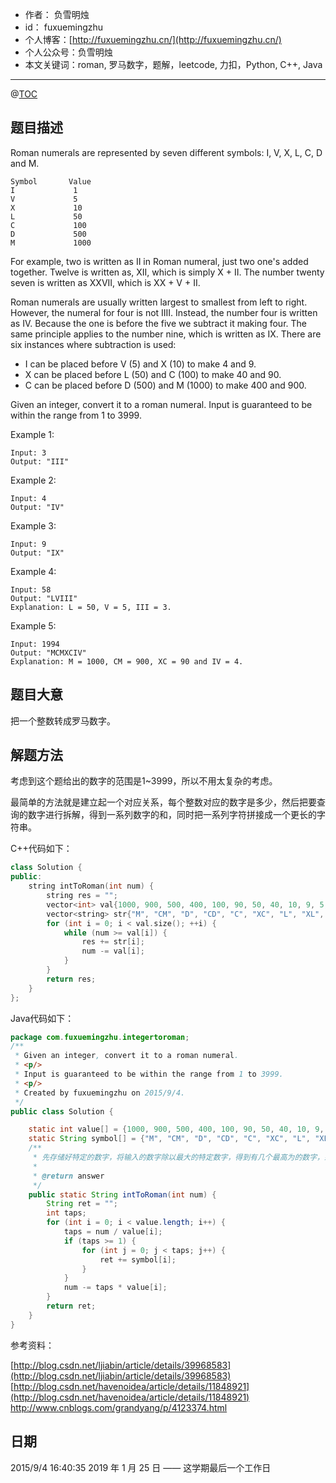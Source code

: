 
- 作者：    负雪明烛
- id：      fuxuemingzhu
- 个人博客：[http://fuxuemingzhu.cn/](http://fuxuemingzhu.cn/)
- 个人公众号：负雪明烛
- 本文关键词：roman, 罗马数字，题解，leetcode, 力扣，Python, C++, Java
---
@[TOC](目录)

## 题目描述


Roman numerals are represented by seven different symbols: I, V, X, L, C, D and M.

	Symbol       Value
	I             1
	V             5
	X             10
	L             50
	C             100
	D             500
	M             1000
For example, two is written as II in Roman numeral, just two one's added together. Twelve is written as, XII, which is simply X + II. The number twenty seven is written as XXVII, which is XX + V + II.

Roman numerals are usually written largest to smallest from left to right. However, the numeral for four is not IIII. Instead, the number four is written as IV. Because the one is before the five we subtract it making four. The same principle applies to the number nine, which is written as IX. There are six instances where subtraction is used:

- I can be placed before V (5) and X (10) to make 4 and 9. 
- X can be placed before L (50) and C (100) to make 40 and 90. 
- C can be placed before D (500) and M (1000) to make 400 and 900.

Given an integer, convert it to a roman numeral. Input is guaranteed to be within the range from 1 to 3999.

Example 1:
	
	Input: 3
	Output: "III"

Example 2:
	
	Input: 4
	Output: "IV"

Example 3:
	
	Input: 9
	Output: "IX"

Example 4:

	Input: 58
	Output: "LVIII"
	Explanation: L = 50, V = 5, III = 3.

Example 5:

	Input: 1994
	Output: "MCMXCIV"
	Explanation: M = 1000, CM = 900, XC = 90 and IV = 4.

## 题目大意

把一个整数转成罗马数字。

## 解题方法

考虑到这个题给出的数字的范围是1~3999，所以不用太复杂的考虑。

最简单的方法就是建立起一个对应关系，每个整数对应的数字是多少，然后把要查询的数字进行拆解，得到一系列数字的和，同时把一系列字符拼接成一个更长的字符串。

C++代码如下：

```cpp
class Solution {
public:
    string intToRoman(int num) {
        string res = "";
        vector<int> val{1000, 900, 500, 400, 100, 90, 50, 40, 10, 9, 5, 4, 1};
        vector<string> str{"M", "CM", "D", "CD", "C", "XC", "L", "XL", "X", "IX", "V", "IV", "I"};
        for (int i = 0; i < val.size(); ++i) {
            while (num >= val[i]) {
                res += str[i];
                num -= val[i];
            }
        }
        return res;
    }
};
```

Java代码如下：

```java
package com.fuxuemingzhu.integertoroman;
/**
 * Given an integer, convert it to a roman numeral.
 * <p/>
 * Input is guaranteed to be within the range from 1 to 3999.
 * <p/>
 * Created by fuxuemingzhu on 2015/9/4.
 */
public class Solution {

	static int value[] = {1000, 900, 500, 400, 100, 90, 50, 40, 10, 9, 5, 4, 1};
	static String symbol[] = {"M", "CM", "D", "CD", "C", "XC", "L", "XL", "X", "IX", "V", "IV", "I"};
	/**
	 * 先存储好特定的数字，将输入的数字除以最大的特定数字，得到有几个最高为的数字，剩下的依次从次大数往下推。
	 *
	 * @return answer
	 */
	public static String intToRoman(int num) {
		String ret = "";
		int taps;
		for (int i = 0; i < value.length; i++) {
			taps = num / value[i];
			if (taps >= 1) {
				for (int j = 0; j < taps; j++) {
					ret += symbol[i];
				}
			}
			num -= taps * value[i];
		}
		return ret;
	}
}
```



参考资料：

[http://blog.csdn.net/ljiabin/article/details/39968583](http://blog.csdn.net/ljiabin/article/details/39968583)
[http://blog.csdn.net/havenoidea/article/details/11848921](http://blog.csdn.net/havenoidea/article/details/11848921)
http://www.cnblogs.com/grandyang/p/4123374.html

## 日期

2015/9/4 16:40:35 
2019 年 1 月 25 日 —— 这学期最后一个工作日
